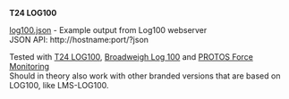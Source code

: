 **T24 LOG100**    

[log100.json](log100.json) - Example output from Log100 webserver  
JSON API: http://hostname:port/?json

Tested with [T24 LOG100](https://www.mantracourt.com/software/t24-range/t24log100-channel-data-logging-visualisation-software), [Broadweigh Log 100](https://www.broadweigh.com/product/data-logging-viewing-software/) and [PROTOS Force Monitoring](https://www.protos-one.com/force-measurement)  
Should in theory also work with other branded versions that are based on LOG100, like LMS-LOG100.
